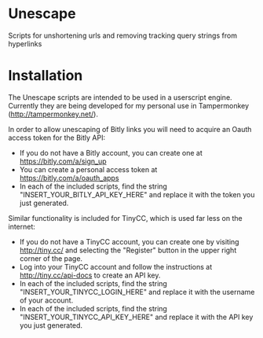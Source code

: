 Unescape
========

Scripts for unshortening urls and removing tracking query strings from hyperlinks


Installation
============
The Unescape scripts are intended to be used in a userscript engine. Currently they are being developed for my personal use in Tampermonkey (http://tampermonkey.net/). 

In order to allow unescaping of Bitly links you will need to acquire an Oauth access token for the Bitly API:
* If you do not have a Bitly account, you can create one at https://bitly.com/a/sign_up
* You can create a personal access token at https://bitly.com/a/oauth_apps
* In each of the included scripts, find the string "INSERT_YOUR_BITLY_API_KEY_HERE" and replace it with the token you just generated.

Similar functionality is included for TinyCC, which is used far less on the internet:
* If you do not have a TinyCC account, you can create one by visiting http://tiny.cc/ and selecting the "Register" button in the upper right corner of the page.
* Log into your TinyCC account and follow the instructions at http://tiny.cc/api-docs to create an API key.
* In each of the included scripts, find the string "INSERT_YOUR_TINYCC_LOGIN_HERE" and replace it with the username of your account.
* In each of the included scripts, find the string "INSERT_YOUR_TINYCC_API_KEY_HERE" and replace it with the API key you just generated.
